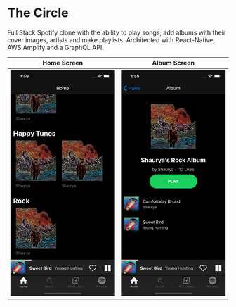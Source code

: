 # The Circle
Full Stack Spotify clone with the ability to play songs, add albums with their cover images, artists and make playlists.
Architected with React-Native, AWS Amplify and a GraphQL API.

Home Screen  | Album Screen
-------------------------------------------------- | -----------------------------------------------------
![Home Screen](HomeScreen.png)  | ![Album Screen](AlbumScreen.png)





